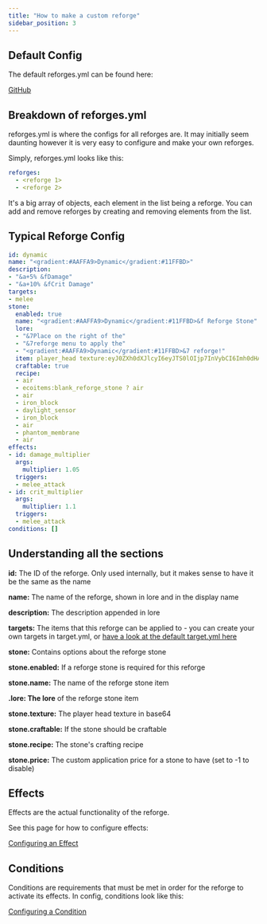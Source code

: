 ```yaml
---
title: "How to make a custom reforge"
sidebar_position: 3
---
```


## Default Config

The default reforges.yml can be found here: 

[GitHub](https://github.com/Auxilor/Reforges/blob/master/eco-core/core-plugin/src/main/resources/reforges.yml)

## Breakdown of reforges.yml

reforges.yml is where the configs for all reforges are. It may initially seem daunting however it is very easy to configure and make your own reforges.

Simply, reforges.yml looks like this:

```yaml
reforges:
  - <reforge 1>
  - <reforge 2>
```

It's a big array of objects, each element in the list being a reforge. You can add and remove reforges by creating and removing elements from the list.

## Typical Reforge Config

```yaml
id: dynamic
name: "<gradient:#AAFFA9>Dynamic</gradient:#11FFBD>"
description:
- "&a+5% &fDamage"
- "&a+10% &fCrit Damage"
targets:
- melee
stone:
  enabled: true
  name: "<gradient:#AAFFA9>Dynamic</gradient:#11FFBD>&f Reforge Stone"
  lore:
  - "&7Place on the right of the"
  - "&7reforge menu to apply the"
  - "<gradient:#AAFFA9>Dynamic</gradient:#11FFBD>&7 reforge!"
  item: player_head texture:eyJ0ZXh0dXJlcyI6eyJTS0lOIjp7InVybCI6Imh0dHA6Ly90ZXh0dXJlcy5taW5lY3JhZnQubmV0L3RleHR1cmUvMmM0YTY1YzY4OWIyZDM2NDA5MTAwYTYwYzJhYjhkM2QwYTY3Y2U5NGVlYTNjMWY3YWM5NzRmZDg5MzU2OGI1ZCJ9fX0=
  craftable: true
  recipe:
  - air
  - ecoitems:blank_reforge_stone ? air
  - air
  - iron_block
  - daylight_sensor
  - iron_block
  - air
  - phantom_membrane
  - air
effects:
- id: damage_multiplier
  args:
    multiplier: 1.05
  triggers:
  - melee_attack
- id: crit_multiplier
  args:
    multiplier: 1.1
  triggers:
  - melee_attack
conditions: []
```

## Understanding all the sections

**id:** The ID of the reforge. Only used internally, but it makes sense to have it be the same as the name

**name:** The name of the reforge, shown in lore and in the display name

**description:** The description appended in lore

**targets:** The items that this reforge can be applied to - you can create your own targets in target.yml, or [have a look at the default target.yml here](https://github.com/Auxilor/Reforges/blob/master/eco-core/core-plugin/src/main/resources/target.yml)

**stone:** Contains options about the reforge stone

**stone.enabled:** If a reforge stone is required for this reforge

**stone.name:** The name of the reforge stone item

**.lore: The lore** of the reforge stone item

**stone.texture:** The player head texture in base64

**stone.craftable:** If the stone should be craftable

**stone.recipe:** The stone's crafting recipe

**stone.price:** The custom application price for a stone to have (set to -1 to disable)

## Effects

Effects are the actual functionality of the reforge.

See this page for how to configure effects:

[Configuring an Effect](https://plugins.auxilor.io/effects/configuring-an-effect)

## Conditions

Conditions are requirements that must be met in order for the reforge to activate its effects. In config, conditions look like this:

[Configuring a Condition](https://plugins.auxilor.io/effects/all-conditions)
